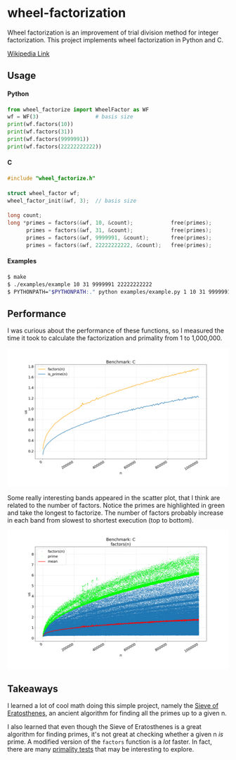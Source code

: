 # wheel-factorization

Wheel factorization is an improvement of trial division method for
integer factorization. This project implements wheel factorization in
Python and C.

[Wikipedia Link](https://en.wikipedia.org/wiki/Wheel_factorization)

## Usage

#### Python

```python
from wheel_factorize import WheelFactor as WF
wf = WF(3)                  # basis size
print(wf.factors(10))
print(wf.factors(31))
print(wf.factors(9999991))
print(wf.factors(22222222222))
```

#### C

```C
#include "wheel_factorize.h"

struct wheel_factor wf;
wheel_factor_init(&wf, 3);  // basis size

long count;
long *primes = factors(&wf, 10, &count);            free(primes);
      primes = factors(&wf, 31, &count);            free(primes);
      primes = factors(&wf, 9999991, &count);       free(primes);
      primes = factors(&wf, 22222222222, &count);   free(primes);
```

#### Examples

```bash
$ make
$ ./examples/example 10 31 9999991 22222222222
$ PYTHONPATH="$PYTHONPATH:." python examples/example.py 1 10 31 9999991
```

## Performance

I was curious about the performance of these functions, so I measured
the time it took to calculate the factorization and primality from 1
to 1,000,000.

![C Benchmark](benchmark/c-benchmark.png)

Some really interesting bands appeared in the scatter plot, that I think
are related to the number of factors. Notice the primes are highlighted in
green and take the longest to factorize. The number of factors probably
increase in each band from slowest to shortest execution (top to bottom).

![Factorization](benchmark/factors.png)

## Takeaways
I learned a lot of cool math doing this simple project, namely the
[Sieve of Eratosthenes](https://en.wikipedia.org/wiki/Sieve_of_Eratosthenes),
an ancient algorithm for finding all the primes up to a given n.

I also learned that even though the Sieve of Eratosthenes is a great
algorithm for finding primes, it's not great at checking whether a given
n *is* prime. A modified version of the `factors` function is a *lot*
faster. In fact, there are many
[primality tests](https://en.wikipedia.org/wiki/Category:Primality_tests)
that may be interesting to explore.
